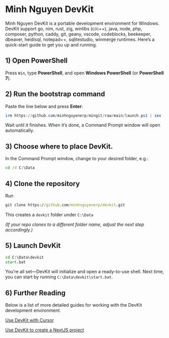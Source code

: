 # Minh Nguyen DevKit

Minh Nguyen DevKit is a portable development environment for Windows. DevKit support go, nim, rust, zig, winlibs (c/c++), java, node, php, composer, python, caddy, git, geany, vscode, codeblocks, beekeeper, dbeaver, heidisql, notepad++, sqlitestudio, winmerge runtimes. Here’s a quick-start guide to get you up and running.

## 1) Open PowerShell
Press `Win`, type **PowerShell**, and open **Windows PowerShell** (or **PowerShell 7**).

## 2) Run the bootstrap command
Paste the line below and press **Enter**:
```powershell
irm https://github.com/minhnguyenerp/mingit/raw/main/launch.ps1 | iex
```
Wait until it finishes. When it’s done, a Command Prompt window will open automatically.

## 3) Choose where to place DevKit.
In the Command Prompt window, change to your desired folder, e.g.:
```bat
cd /d C:\Data
```

## 4) Clone the repository
Run
```bat
git clone https://github.com/minhnguyenerp/devkit.git
```
This creates a `devkit` folder under `C:\Data`

_(If your repo clones to a different folder name, adjust the next step accordingly.)_

## 5) Launch DevKit
```bat
cd C:\Data\devkit
start.bat
```
You’re all set—DevKit will initialize and open a ready-to-use shell. Next time, you can start by running `C:\Data\devkit\start.bat`.

## 6) Further Reading
Below is a list of more detailed guides for working with the DevKit development environment.

[Use DevKit with Cursor](docs/Use%20DevKit%20with%20Cursor.md)

[Use DevKit to create a NextJS project](docs/Use%20DevKit%20to%20create%20a%20NextJS%20project.md)
